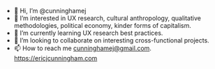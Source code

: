 - 👋 Hi, I’m @cunninghamej
- 👀 I’m interested in UX research, cultural anthropology, qualitative methodologies, political economy, kinder forms of capitalism.
- 🌱 I’m currently learning UX research best practices.
- 💞️ I’m looking to collaborate on interesting cross-functional projects.
- 📫 How to reach me cunninghamej@gmail.com.  https://ericjcunningham.com

<!---
cunninghamej/cunninghamej is a ✨ special ✨ repository because its `README.md` (this file) appears on your GitHub profile.
You can click the Preview link to take a look at your changes.
--->
